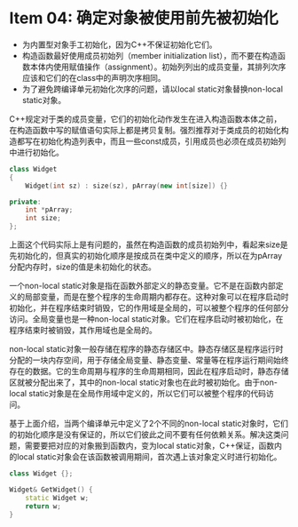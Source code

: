 # Item 04: 确定对象被使用前先被初始化

* 为内置型对象手工初始化，因为C++不保证初始化它们。
* 构造函数最好使用成员初始列（member initialization list），而不要在构造函数本体内使用赋值操作（assignment）。初始列列出的成员变量，其排列次序应该和它们的在class中的声明次序相同。
* 为了避免跨编译单元初始化次序的问题，请以local static对象替换non-local static对象。

C++规定对于类的成员变量，它们的初始化动作发生在进入构造函数本体之前，在构造函数中写的赋值语句实际上都是拷贝复制。强烈推荐对于类成员的初始化构造都写在初始化构造列表中，而且一些const成员，引用成员也必须在成员初始列中进行初始化。

```cpp
class Widget
{
    Widget(int sz) : size(sz), pArray(new int[size]) {}

private:
    int *pArray;
    int size;
};
```
上面这个代码实际上是有问题的，虽然在构造函数的成员初始列中，看起来size是先初始化的，但真实的初始化顺序是按成员在类中定义的顺序，所以在为pArray分配内存时，size的值是未初始化的状态。


一个non-local static对象是指在函数外部定义的静态变量。它不是在函数内部定义的局部变量，而是在整个程序的生命周期内都存在。这种对象可以在程序启动时初始化，并在程序结束时销毁，它的作用域是全局的，可以被整个程序的任何部分访问。全局变量也是一种non-local static对象。它们在程序启动时被初始化，在程序结束时被销毁，其作用域也是全局的。

non-local static对象一般存储在程序的静态存储区中。静态存储区是程序运行时分配的一块内存空间，用于存储全局变量、静态变量、常量等在程序运行期间始终存在的数据。它的生命周期与程序的生命周期相同，因此在程序启动时，静态存储区就被分配出来了，其中的non-local static对象也在此时被初始化。由于non-local static对象是在全局作用域中定义的，所以它们可以被整个程序的代码访问。

基于上面介绍，当两个编译单元中定义了2个不同的non-local static对象时，它们的初始化顺序是没有保证的，所以它们彼此之间不要有任何依赖关系。解决这类问题，需要要把对应的对象搬到函数内，变为local static对象，C++保证，函数内的local static对象会在该函数被调用期间，首次遇上该对象定义时进行初始化。

```cpp
class Widget {};

Widget& GetWidget() {
    static Widget w;
    return w;
}
```